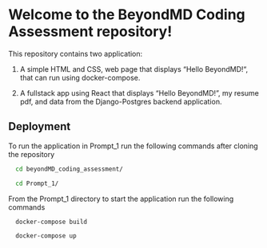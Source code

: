 # Welcome to the BeyondMD Coding Assessment repository!

This repository contains two application:

1. A simple  HTML and CSS, web page that displays “Hello BeyondMD!“, that can run using docker-compose.

2. A fullstack app using React that displays “Hello BeyondMD!”, my resume pdf, and data from the Django-Postgres backend application.



## Deployment

To run the application in Prompt_1 run the following commands after cloning the repository

```bash
  cd beyondMD_coding_assessment/
```
```bash
  cd Prompt_1/
```
From the Prompt_1 directory to start the application run the following commands

```bash
  docker-compose build
```
```bash
  docker-compose up
```
